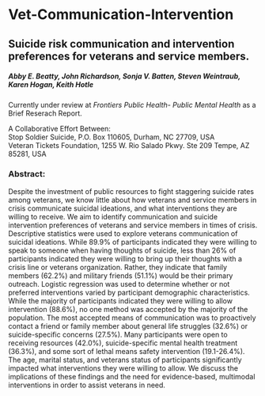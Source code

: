 # Vet-Communication-Intervention

## Suicide risk communication and intervention preferences for veterans and service members.
##### Abby E. Beatty, John Richardson, Sonja V. Batten, Steven Weintraub, Karen Hogan, Keith Hotle 

Currently under review at *Frontiers Public Health- Public Mental Health* as a Brief Reserach Report.

A Collaborative Effort Between: <br/>
Stop Soldier Suicide, P.O. Box 110605, Durham, NC 27709, USA <br/>
Veteran Tickets Foundation, 1255 W. Rio Salado Pkwy. Ste 209 Tempe, AZ 85281, USA


### Abstract:

Despite the investment of public resources to fight staggering suicide rates among veterans, we know little about how veterans and service members in crisis communicate suicidal ideations, and what interventions they are willing to receive.  We aim to identify communication and suicide intervention preferences of veterans and service members in times of crisis. Descriptive statistics were used to explore veterans communication of suicidal ideations. While 89.9% of participants indicated they were willing to speak to someone when having thoughts of suicide, less than 26% of participants indicated they were willing to bring up their thoughts with a crisis line or veterans organization. Rather, they indicate that family members (62.2%) and military friends (51.1%) would be their primary outreach. Logistic regression was used to determine whether or not preferred interventions varied by participant demographic characteristics.  While the majority of participants indicated they were willing to allow intervention (88.6%), no one method was accepted by the majority of the population. The most accepted means of communication was to proactively contact a friend or family member about general life struggles (32.6%) or suicide-specific concerns (27.5%). Many participants were open to receiving resources (42.0%), suicide-specific mental health treatment (36.3%), and some sort of lethal means safety intervention (19.1-26.4%).  The age, marital status, and veterans status of participants significantly impacted what interventions they were willing to allow. We discuss the implications of these findings and the need for evidence-based, multimodal interventions in order to assist veterans in need. 
